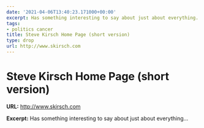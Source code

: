 ```yaml
---
date: '2021-04-06T13:40:23.171000+00:00'
excerpt: Has something interesting to say about just about everything...
tags:
- politics cancer
title: Steve Kirsch Home Page (short version)
type: drop
url: http://www.skirsch.com
---
```


# Steve Kirsch Home Page (short version)

**URL:** http://www.skirsch.com

**Excerpt:** Has something interesting to say about just about everything...
